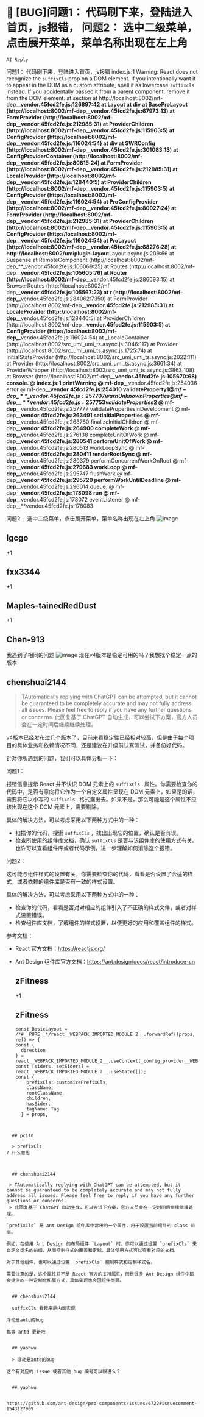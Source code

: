# 🐛 [BUG]问题1： 代码刷下来，登陆进入首页，js报错， 问题2： 选中二级菜单，点击展开菜单，菜单名称出现在左上角

`AI Reply`

问题1： 代码刷下来，登陆进入首页，js报错
index.js:1 Warning: React does not recognize the `suffixCls` prop on a DOM element. If you intentionally want it to appear in the DOM as a custom attribute, spell it as lowercase `suffixcls` instead. If you accidentally passed it from a parent component, remove it from the DOM element.
at section
at http://localhost:8002/mf-dep\_**\_vendor.45fcd2fe.js:126897:42
at Layout
at div
at BaseProLayout (http://localhost:8002/mf-dep\_\_**vendor.45fcd2fe.js:67973:13)
at FormProvider (http://localhost:8002/mf-dep\_**\_vendor.45fcd2fe.js:212985:31)
at ProviderChildren (http://localhost:8002/mf-dep\_\_**vendor.45fcd2fe.js:115903:5)
at ConfigProvider (http://localhost:8002/mf-dep\_**\_vendor.45fcd2fe.js:116024:54)
at div
at SWRConfig (http://localhost:8002/mf-dep\_\_**vendor.45fcd2fe.js:301083:13)
at ConfigProviderContainer (http://localhost:8002/mf-dep\_**\_vendor.45fcd2fe.js:80815:24)
at FormProvider (http://localhost:8002/mf-dep\_\_**vendor.45fcd2fe.js:212985:31)
at LocaleProvider (http://localhost:8002/mf-dep\_**\_vendor.45fcd2fe.js:128440:5)
at ProviderChildren (http://localhost:8002/mf-dep\_\_**vendor.45fcd2fe.js:115903:5)
at ConfigProvider (http://localhost:8002/mf-dep\_**\_vendor.45fcd2fe.js:116024:54)
at ProConfigProvider (http://localhost:8002/mf-dep\_\_**vendor.45fcd2fe.js:80927:24)
at FormProvider (http://localhost:8002/mf-dep\_**\_vendor.45fcd2fe.js:212985:31)
at ProviderChildren (http://localhost:8002/mf-dep\_\_**vendor.45fcd2fe.js:115903:5)
at ConfigProvider (http://localhost:8002/mf-dep\_**\_vendor.45fcd2fe.js:116024:54)
at ProLayout (http://localhost:8002/mf-dep\_\_**vendor.45fcd2fe.js:68276:28)
at http://localhost:8002/umi**plugin-layout**Layout.async.js:209:66
at Suspense
at RemoteComponent (http://localhost:8002/mf-dep\_**\_vendor.45fcd2fe.js:106069:25)
at Routes (http://localhost:8002/mf-dep\_\_**vendor.45fcd2fe.js:105605:76)
at Router (http://localhost:8002/mf-dep\_**\_vendor.45fcd2fe.js:286093:15)
at BrowserRoutes (http://localhost:8002/mf-dep\_\_**vendor.45fcd2fe.js:105567:23)
at r (http://localhost:8002/mf-dep\_**\_vendor.45fcd2fe.js:284062:7350)
at FormProvider (http://localhost:8002/mf-dep\_\_**vendor.45fcd2fe.js:212985:31)
at LocaleProvider (http://localhost:8002/mf-dep\_**\_vendor.45fcd2fe.js:128440:5)
at ProviderChildren (http://localhost:8002/mf-dep\_\_**vendor.45fcd2fe.js:115903:5)
at ConfigProvider (http://localhost:8002/mf-dep\_**\_vendor.45fcd2fe.js:116024:54)
at \_LocaleContainer (http://localhost:8002/src_umi_umi_ts.async.js:3046:117)
at Provider (http://localhost:8002/src_umi_umi_ts.async.js:1725:74)
at InitialStateProvider (http://localhost:8002/src_umi_umi_ts.async.js:2022:111)
at Provider (http://localhost:8002/src_umi_umi_ts.async.js:3661:34)
at ProviderWrapper (http://localhost:8002/src_umi_umi_ts.async.js:3863:108)
at Browser (http://localhost:8002/mf-dep\_\_**vendor.45fcd2fe.js:105670:68)
console.<computed> @ index.js:1
printWarning @ mf-dep\_**\_vendor.45fcd2fe.js:254036
error @ mf-dep\_\_**vendor.45fcd2fe.js:254010
validateProperty$1 @ mf-dep\_**\_vendor.45fcd2fe.js:257707
warnUnknownProperties @ mf-dep\_\_**vendor.45fcd2fe.js:257753
validateProperties$2 @ mf-dep\_**\_vendor.45fcd2fe.js:257777
validatePropertiesInDevelopment @ mf-dep\_\_**vendor.45fcd2fe.js:263491
setInitialProperties @ mf-dep\_**\_vendor.45fcd2fe.js:263780
finalizeInitialChildren @ mf-dep\_\_**vendor.45fcd2fe.js:264900
completeWork @ mf-dep\_**\_vendor.45fcd2fe.js:276138
completeUnitOfWork @ mf-dep\_\_**vendor.45fcd2fe.js:280541
performUnitOfWork @ mf-dep\_**\_vendor.45fcd2fe.js:280513
workLoopSync @ mf-dep\_\_**vendor.45fcd2fe.js:280411
renderRootSync @ mf-dep\_**\_vendor.45fcd2fe.js:280379
performConcurrentWorkOnRoot @ mf-dep\_\_**vendor.45fcd2fe.js:279683
workLoop @ mf-dep\_**\_vendor.45fcd2fe.js:295747
flushWork @ mf-dep\_\_**vendor.45fcd2fe.js:295720
performWorkUntilDeadline @ mf-dep\_**\_vendor.45fcd2fe.js:296014
queue.<computed> @ mf-dep\_\_**vendor.45fcd2fe.js:178098
run @ mf-dep\_**\_vendor.45fcd2fe.js:178072
eventListener @ mf-dep\_\_**vendor.45fcd2fe.js:178083

问题2： 选中二级菜单，点击展开菜单，菜单名称出现在左上角
![image](https://user-images.githubusercontent.com/29336835/222408753-8a9e9ecf-909a-486e-b000-643917477bff.png)

## lgcgo

+1

## fxx3344

+1

## Maples-tainedRedDust

+1

## Chen-913

我遇到了相同的问题
![image](https://user-images.githubusercontent.com/72293244/222938806-ee1c1703-e910-4a59-a818-b57eb2b62463.png)
现在v4版本是稳定可用的吗？我想找个稳定一点的版本

## chenshuai2144

> TAutomatically replying with ChatGPT can be attempted, but it cannot be guaranteed to be completely accurate and may not fully address all issues. Please feel free to reply if you have any further questions or concerns.
> 此回复基于 ChatGPT 自动生成，可以尝试下方案，官方人员会在一定时间后继续继续处理。

v4版本已经发布过几个版本了，目前来看稳定性已经相对较高，但是由于每个项目的具体业务和依赖情况不同，还是建议在升级前认真测试，并备份好代码。

针对你所遇到的问题，我们可以具体分析一下：

问题1：

报错信息提示 React 并不认识 DOM 元素上的 `suffixCls ` 属性。你需要检查你的代码中，是否有意向将它作为一个自定义属性呈现在 DOM 元素上，如果是的话，需要将它以小写的 `suffixcls ` 格式漏出去。如果不是，那么可能是这个属性不应该出现在这个 DOM 元素上，需要剔除。

具体的解决方法，可以考虑采用以下两种方式中的一种：

- 扫描你的代码，搜索 `suffixCls` ，找出出现它的位置，确认是否有误。
- 检查所使用的组件库文档，确认 `suffixCls` 是否与该组件库的使用方式有关。也许可以查看组件库或者代码示例，进一步理解如何消除这个报错。

问题2：

这可能与组件样式的设置有关，你需要检查你的代码，看看是否设置了合适的样式，或者依赖的组件库是否有一致的样式设置。

具体的解决方法，可以考虑采用以下两种方式中的一种：

- 检查你的代码，看看是否对对相应的组件引入了不正确的样式文件，或者对样式设置错误。
- 检查组件库文档，了解组件的样式设置，以便更好的应用和覆盖组件的样式。

参考文档：

- React 官方文档：https://reactjs.org/
- Ant Design 组件库官方文档：https://ant.design/docs/react/introduce-cn

  ## zFitness

  +1

  ## zFitness

  ```
  const BasicLayout = /*#__PURE__*/react__WEBPACK_IMPORTED_MODULE_2__.forwardRef((props, ref) => {
  const {
    direction
  } = react__WEBPACK_IMPORTED_MODULE_2__.useContext(_config_provider__WEBPACK_IMPORTED_MODULE_3__.ConfigContext);
  const [siders, setSiders] = react__WEBPACK_IMPORTED_MODULE_2__.useState([]);
  const {
      prefixCls: customizePrefixCls,
      className,
      rootClassName,
      children,
      hasSider,
      tagName: Tag
    } = props,
  ```

```


  ## pc110

  > prefixCls
? 什么意思



  ## chenshuai2144

 > TAutomatically replying with ChatGPT can be attempted, but it cannot be guaranteed to be completely accurate and may not fully address all issues. Please feel free to reply if you have any further questions or concerns.
 > 此回复基于 ChatGPT 自动生成，可以尝试下方案，官方人员会在一定时间后继续继续处理。

`prefixCls` 是 Ant Design 组件库中常用的一个属性，用于设置当前组件的 class 前缀。

例如，在使用 Ant Design 的布局组件 `Layout` 时，你可以通过设置 `prefixCls` 来自定义类名的前缀，从而控制样式的覆盖和定制。具体使用方式可以查看对应的文档。

对于其他组件，也可以通过设置 `prefixCls` 控制样式和定制样式名。

需要注意的是，这个属性并不是 React 官方的支持属性，而是很多 Ant Design 组件中都会提供的一种定制化拓展方式，具体实现也会因组件而异。


  ## chenshuai2144

  suffixCls 看起来是内部实现

浮动是antd的bug

都等 antd 更新吧


  ## yaohwu

  > 浮动是antd的bug

这个有对应的 issue 或者其他 bug 编号可以跟进么？


  ## yaohwu


https://github.com/ant-design/pro-components/issues/6722#issuecomment-1543127909

```
